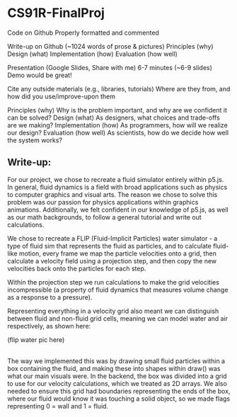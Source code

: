 # CS91R-FinalProj


Code on Github
 Properly formatted and commented 
 
Write-up on Github (~1024 words of prose & pictures)
 Principles (why) 
 Design (what)
 Implementation (how)
 Evaluation (how well)
 
Presentation (Google Slides, Share with me)
 6-7 minutes (~6-9 slides)
 Demo would be great!
 
Cite any outside materials (e.g., libraries, tutorials)
 Where are they from, and how did you use/improve-upon them



Principles (why) 
Why is the problem important, and why are we confident it can be solved?
Design (what)
As designers, what choices and trade-offs are we making?
Implementation (how) 
As programmers, how will we realize our design?
Evaluation (how well)
As scientists, how do we decide how well the system works?


## Write-up: 

For our project, we chose to recreate a fluid simulator entirely within p5.js. In general, fluid dynamics is a field with broad applications such as physics to computer graphics and visual arts. The reason we chose to solve this problem was our passion for physics applications within graphics animations. Additionally, we felt confident in our knowledge of p5.js, as well as our math backgrounds, to follow a general tutorial and write out calculations.


We chose to recreate a FLIP (Fluid-Implicit Particles) water simulator - a type of fluid sim that represents the fluid as particles, and to calculate fluid-like motion, every frame we map the particle velocities onto a grid, then calculate a velocity field using a projection step, and then copy the new velocities back onto the particles for each step. 

Within the projection step we run calculations to make the grid velocities incompressible (a property of fluid dynamics that measures volume change as a response to a pressure).

Representing everything in a velocity grid also meant we can distinguish between fluid and non-fluid grid cells, meaning we can model water and air respectively, as shown here:

(flip water pic here)

<br />
The way we implemented this was by drawing small fluid particles within a box containing the fluid, and making these into shapes within draw() was what our main visuals were. In the backend, the box was divided into a grid to use for our velocity calculations, which we treated as 2D arrays. We also needed to ensure this grid had boundaries representing the ends of the box, where our fluid would know it was touching a solid object, so we made flags representing 0 = wall and 1 = fluid.
